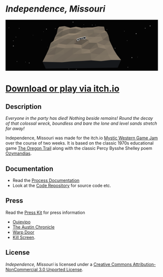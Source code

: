 # *Independence, Missouri*

![](images/independence-missouri-banner.png)

# [Download or play via itch.io](https://pippinbarr.itch.io/independence-missouri)

## Description
*Everyone in the party has died! Nothing beside remains! Round the decay of that colossal wreck, boundless and bare the lone and level sands stretch far away!*

Independence, Missouri was made for the itch.io [Mystic Western Game Jam](https://itch.io/jam/mysticwestern) over the course of two weeks. It is based on the classic 1970s educational game [The Oregon Trail](https://archive.org/details/msdos_Oregon_Trail_The_1990) along with the classic Percy Bysshe Shelley poem [Ozymandias](http://www.poetryfoundation.org/resources/learning/core-poems/detail/46565).

## Documentation
* Read the [Process Documentation](../process)
* Look at the [Code Repository](https://github.com/pippinbarr/independence-missouri) for source code etc.

## Press
Read the [Press Kit](../press) for press information

* [Oujevipo](http://oujevipo.fr/general/5422-independence-missouri/)
* [The Austin Chronicle](http://www.austinchronicle.com/daily/screens/2016-07-05/the-mystic-western-game-jam-looks-to-the-stars/)
* [Warp Door](http://warpdoor.com/2016/07/05/independence-missouri-pippin-barr/)
* [Kill Screen](https://killscreen.com/previously/articles/independence-missouri-surveys-past/).

## License
*Independence, Missouri* is licensed under a [Creative Commons Attribution-NonCommercial 3.0 Unported License](http://creativecommons.org/licenses/by-nc/3.0/).
